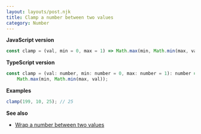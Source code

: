 ```yaml
---
layout: layouts/post.njk
title: Clamp a number between two values
category: Number
---
```


**JavaScript version**

```js
const clamp = (val, min = 0, max = 1) => Math.max(min, Math.min(max, val));
```

**TypeScript version**

```js
const clamp = (val: number, min: number = 0, max: number = 1): number =>
	Math.max(min, Math.min(max, val));
```

**Examples**

```js
clamp(199, 10, 25); // 25
```

**See also**

- [Wrap a number between two values](/number/wrap-a-number-between-two-values)
